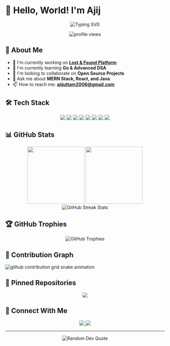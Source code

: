 # 👋 Hello, World! I'm Ajij

<div align="center">
  <img src="https://readme-typing-svg.herokuapp.com?font=Fira+Code&size=30&duration=3000&pause=1000&color=36BCF7FF&center=true&vCenter=true&width=600&lines=Full-Stack+Developer;Open+Source+Enthusiast;Always+Learning+New+Things" alt="Typing SVG" />
</div>

<p align="center">
  <img src="https://komarev.com/ghpvc/?username=Ajij99&label=Profile%20views&color=0e75b6&style=flat" alt="profile views" />
</p>

## 💫 About Me

- 🔭 I'm currently working on **[Lost & Found Platform](https://github.com/imajij/ScalerEsports)**
- 🌱 I'm currently learning **Go & Advanced DSA**
- 👯 I'm looking to collaborate on **Open Source Projects**
- 💬 Ask me about **MERN Stack, React, and Java**
- 📫 How to reach me: **ajijuttam2006@gmail.com**
  

## 🛠️ Tech Stack

<div align="center">
  <img src="https://img.shields.io/badge/JavaScript-F7DF1E?style=for-the-badge&logo=javascript&logoColor=black" />
  <img src="https://img.shields.io/badge/TypeScript-007ACC?style=for-the-badge&logo=typescript&logoColor=white" />
  <img src="https://img.shields.io/badge/React-20232A?style=for-the-badge&logo=react&logoColor=61DAFB" />
  <img src="https://img.shields.io/badge/Node.js-339933?style=for-the-badge&logo=nodedotjs&logoColor=white" />
  <img src="https://img.shields.io/badge/Python-3776AB?style=for-the-badge&logo=python&logoColor=white" />
  <img src="https://img.shields.io/badge/Go-00ADD8?style=for-the-badge&logo=go&logoColor=white" />
  <img src="https://img.shields.io/badge/Kotlin-7F52FF?style=for-the-badge&logo=kotlin&logoColor=white" />
  <img src="https://img.shields.io/badge/Git-F05032?style=for-the-badge&logo=git&logoColor=white" />
</div>

## 📊 GitHub Stats

<div align="center">
  <img height="180em" src="https://github-readme-stats-git-masterrstaa-rickstaa.vercel.app/api?username=imajij&show_icons=true&theme=tokyonight&include_all_commits=true&count_private=true"/>
  
  <img height="180em" src="https://github-readme-stats-git-masterrstaa-rickstaa.vercel.app/api/top-langs/?username=imajij&layout=compact&langs_count=8&theme=tokyonight"/>
</div>

<div align="center">
  <img src="https://github-readme-streak-stats.herokuapp.com/?user=imajij&theme=tokyonight" alt="GitHub Streak Stats" />
</div>

## 🏆 GitHub Trophies

<div align="center">
  <img src="https://github-profile-trophy.vercel.app/?username=imajij&theme=nord&column=7" alt="GitHub Trophies" />
</div>

## 🐍 Contribution Graph

<picture>
  <source media="(prefers-color-scheme: dark)" srcset="https://raw.githubusercontent.com/imajij/imajij/output/github-contribution-grid-snake-dark.svg">
  <source media="(prefers-color-scheme: light)" srcset="https://raw.githubusercontent.com/imajij/imajij/output/github-contribution-grid-snake.svg">
  <img alt="github contribution grid snake animation" src="https://raw.githubusercontent.com/imajij/imajij/output/github-contribution-grid-snake.svg">
</picture>

## 📌 Pinned Repositories

<div align="center">
  <a href="https://github.com/imajij/ScalerEsports">
    <img align="center" src="https://github-readme-stats-git-masterrstaa-rickstaa.vercel.app/api/pin/?username=Ajij99&repo=lost-and-found&theme=tokyonight" />
  </a>
  
</div>

## 🔗 Connect With Me

<div align="center">
  <a href="https://www.linkedin.com/in/ajij-uttam-3003a3202/" target="_blank">
    <img src="https://img.shields.io/badge/LinkedIn-0077B5?style=for-the-badge&logo=linkedin&logoColor=white" />
  </a>
  <a href="https://dev.to/imajij" target="_blank">
    <img src="https://img.shields.io/badge/dev.to-0A0A0A?style=for-the-badge&logo=devdotto&logoColor=white" />
  </a>
</div>

---

<div align="center">
  <img src="https://quotes-github-readme.vercel.app/api?type=horizontal&theme=tokyonight" alt="Random Dev Quote" />
</div>
